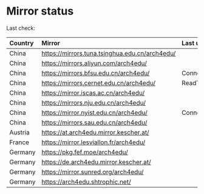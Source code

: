<script src="./time.js"></script>
# Mirror status
Last check: <script type="text/javascript">localize(1749607459.9955611);</script>

|Country|Mirror|Last update|
|:------|:-----|:----------|
|China|https://mirrors.tuna.tsinghua.edu.cn/arch4edu/|<script type="text/javascript">localize(1749581165);</script>|
|China|https://mirrors.aliyun.com/arch4edu/|<script type="text/javascript">localize(1749581165);</script>|
|China|https://mirrors.bfsu.edu.cn/arch4edu/|ConnectionError|
|China|https://mirrors.cernet.edu.cn/arch4edu/|ReadTimeout|
|China|https://mirror.iscas.ac.cn/arch4edu/|<script type="text/javascript">localize(1749581165);</script>|
|China|https://mirrors.nju.edu.cn/arch4edu/|<script type="text/javascript">localize(1749538053);</script>|
|China|https://mirror.nyist.edu.cn/arch4edu/|ConnectionError|
|China|https://mirrors.sau.edu.cn/arch4edu/|<script type="text/javascript">localize(1731653531);</script>|
|Austria|https://at.arch4edu.mirror.kescher.at/|<script type="text/javascript">localize(1749581165);</script>|
|France|https://mirror.lesviallon.fr/arch4edu/|<script type="text/javascript">localize(1749020703);</script>|
|Germany|https://pkg.fef.moe/arch4edu/|<script type="text/javascript">localize(1749581165);</script>|
|Germany|https://de.arch4edu.mirror.kescher.at/|<script type="text/javascript">localize(1749581165);</script>|
|Germany|https://mirror.sunred.org/arch4edu/|<script type="text/javascript">localize(1749581165);</script>|
|Germany|https://arch4edu.shtrophic.net/|<script type="text/javascript">localize(1749538053);</script>|

<script src="./tablefilter/tablefilter.js"></script>
<script src="./table.js"></script>